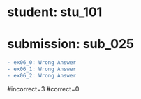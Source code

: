 # student: stu_101
# submission: sub_025

```diff
- ex06_0: Wrong Answer
- ex06_1: Wrong Answer
- ex06_2: Wrong Answer
```
#incorrect=3
#correct=0
